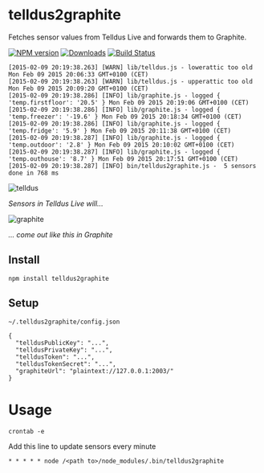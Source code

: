 # telldus2graphite
Fetches sensor values from Telldus Live and forwards them to Graphite.

[![NPM version][npm-image]][npm-url] [![Downloads][downloads-image]][npm-url] [![Build Status][travis-image]][travis-url] 


```
[2015-02-09 20:19:38.263] [WARN] lib/telldus.js - lowerattic too old Mon Feb 09 2015 20:06:33 GMT+0100 (CET)
[2015-02-09 20:19:38.263] [WARN] lib/telldus.js - upperattic too old Mon Feb 09 2015 20:09:20 GMT+0100 (CET)
[2015-02-09 20:19:38.286] [INFO] lib/graphite.js - logged { 'temp.firstfloor': '20.5' } Mon Feb 09 2015 20:19:06 GMT+0100 (CET)
[2015-02-09 20:19:38.286] [INFO] lib/graphite.js - logged { 'temp.freezer': '-19.6' } Mon Feb 09 2015 20:18:34 GMT+0100 (CET)
[2015-02-09 20:19:38.286] [INFO] lib/graphite.js - logged { 'temp.fridge': '5.9' } Mon Feb 09 2015 20:11:38 GMT+0100 (CET)
[2015-02-09 20:19:38.287] [INFO] lib/graphite.js - logged { 'temp.outdoor': '2.8' } Mon Feb 09 2015 20:10:02 GMT+0100 (CET)
[2015-02-09 20:19:38.287] [INFO] lib/graphite.js - logged { 'temp.outhouse': '8.7' } Mon Feb 09 2015 20:17:51 GMT+0100 (CET)
[2015-02-09 20:19:38.287] [INFO] bin/telldus2graphite.js -  5 sensors done in 768 ms
```

![telldus](https://cloud.githubusercontent.com/assets/310634/6113909/d4349f08-b09a-11e4-9c4f-7e871793fac1.png)

_Sensors in Telldus Live will..._

![graphite](https://cloud.githubusercontent.com/assets/310634/6113906/ce7866ee-b09a-11e4-854d-5efff799efae.png)

_... come out like this in Graphite_


## Install
```
npm install telldus2graphite
```

## Setup

``~/.telldus2graphite/config.json``

```
{
  "telldusPublicKey": "...",
  "telldusPrivateKey": "...",
  "telldusToken": "...",
  "telldusTokenSecret": "...",
  "graphiteUrl": "plaintext://127.0.0.1:2003/"
}

```


# Usage
```
crontab -e
```

Add this line to update sensors every minute
```
* * * * * node /<path to>/node_modules/.bin/telldus2graphite
```


[npm-url]: https://npmjs.org/package/telldus2graphite
[downloads-image]: http://img.shields.io/npm/dm/telldus2graphite.svg
[npm-image]: http://img.shields.io/npm/v/telldus2graphite.svg
[travis-url]: https://travis-ci.org/ashpool/telldus2graphite
[travis-image]: http://img.shields.io/travis/ashpool/telldus2graphite.svg

